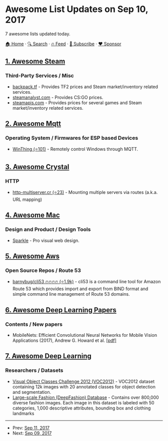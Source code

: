 # Awesome List Updates on Sep 10, 2017

7 awesome lists updated today.

[🏠 Home](/README.md) · [🔍 Search](https://www.trackawesomelist.com/search/) · [🔥 Feed](https://www.trackawesomelist.com/rss.xml) · [📮 Subscribe](https://trackawesomelist.us17.list-manage.com/subscribe?u=d2f0117aa829c83a63ec63c2f&id=36a103854c) · [❤️  Sponsor](https://github.com/sponsors/theowenyoung)



## [1. Awesome Steam](/content/scholtzm/awesome-steam/README.md)

### Third-Party Services / Misc

*   [backpack.tf](https://backpack.tf/developer) - Provides TF2 prices and Steam market/inventory related services.
*   [steamanalyst.com](https://steamanalyst.com/) - Provides CS:GO prices.
*   [steamapis.com](https://steamapis.com/) - Provides prices for several games and Steam market/inventory related services.

## [2. Awesome Mqtt](/content/hobbyquaker/awesome-mqtt/README.md)

### Operating System / Firmwares for ESP based Devices

*   [WinThing (⭐101)](https://github.com/msiedlarek/winthing) - Remotely control Windows through MQTT.

## [3. Awesome Crystal](/content/veelenga/awesome-crystal/README.md)

### HTTP

*   [http-multiserver.cr (⭐23)](https://github.com/vladfaust/http-multiserver.cr) - Mounting multiple servers via routes (a.k.a. URL mapping)

## [4. Awesome Mac](/content/jaywcjlove/awesome-mac/README.md)

### Design and Product / Design Tools

*   [Sparkle](https://sparkleapp.com/) - Pro visual web design.

## [5. Awesome Aws](/content/donnemartin/awesome-aws/README.md)

### Open Source Repos / Route 53

*   [barnybug/cli53 :fire::fire::fire::fire: (⭐1.9k)](https://github.com/barnybug/cli53) - cli53 is a command line tool for Amazon Route 53 which provides import and export from BIND format and simple command line management of Route 53 domains.

## [6. Awesome Deep Learning Papers](/content/terryum/awesome-deep-learning-papers/README.md)

### Contents / New papers

*   MobileNets: Efficient Convolutional Neural Networks for Mobile Vision Applications (2017), Andrew G. Howard et al. [\[pdf\]](https://arxiv.org/pdf/1704.04861.pdf)

## [7. Awesome Deep Learning](/content/ChristosChristofidis/awesome-deep-learning/README.md)

### Researchers / Datasets

*   [Visual Object Classes Challenge 2012 (VOC2012)](http://host.robots.ox.ac.uk/pascal/VOC/voc2012/index.html#devkit) - VOC2012 dataset containing 12k images with 20 annotated classes for object detection and segmentation.
*   [Large-scale Fashion (DeepFashion) Database](http://mmlab.ie.cuhk.edu.hk/projects/DeepFashion.html) - Contains over 800,000 diverse fashion images.  Each image in this dataset is labeled with 50 categories, 1,000 descriptive attributes, bounding box and clothing landmarks

---

- Prev: [Sep 11, 2017](/content/2017/09/11/README.md)
- Next: [Sep 09, 2017](/content/2017/09/09/README.md)